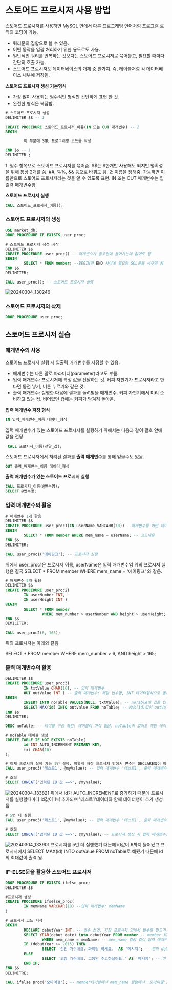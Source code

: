 # 스토어드 프로시저 사용 방법
스토어드 프로시저를 사용하면 MySQL 안에서 다른 프로그래밍 언어처럼 프로그램 로직의 코딩이 가능.
- 쿼리문의 집합으로 볼 수 있음.
- 어떤 동작을 일괄 처리하기 위한 용도로도 사용.
- 일반적인 쿼리를 반복하는 것보다는 스토어드 프로시저로 묶어놓고, 필요할 때마다 간단히 호출 가능.
- 스토어드 프로시저도 데이터베이스의 개체 중 한가지. 즉, 테이블처럼 각 데이터베이스 내부에 저장됨.

**스토어드 프로시저 생성 기본형식**
- 가장 많이 사용되는 필수적인 형식만 간단하게 표현 한 것.
- 완전한 형식은 복잡함.

```sql
# 스토어드 프로시저 생성
DELIMITER $$ -- 1

CREATE PROCEDURE 스토어드_프로시저_이름(IN 또는 OUT 매개변수) -- 2
BEGIN

        이 부분에 SQL 프로그래밍 코드를 작성

END $$ -- 1
DELIMITER ;
```
1: 필수 항목으로 스토어드 프로시저를 묶어줌. $$는 $한개만 사용해도 되지만 명확성을 위해 통상 2개를 씀. ##, %%, && 등으로 바꿔도 됨.
2: 이름을 정해줌. 가능하면 이름만으로 스토어드 프로시저라는 것을 알 수 있도록 표현. IN 또는 OUT 매개변수는 입출력 매개변수임.


**스토어드 프로시저 실행**
```sql
CALL 스토어드_프로시저_이름();
```

### 스토어드 프로시저의 생성

```sql
USE market_db;
DROP PROCEDURE IF EXISTS user_proc;

# 스토어드 프로시저 생성 시작
DELIMITER $$
CREATE PROCEDURE user_proc() -- 매개변수가 괄호안에 들어가는데 없어도 됨
BEGIN
        SELECT * FROM member; --BEGIN과 END 사이에 필요한 SQL문을 써주면 됨
END $$
DELIMITER;

CALL user_proc(); -- 스토어드 프로시저 실행
```

![20240304_130246](https://github.com/junhosong0/MySQL/assets/117610783/61d3fd44-8b1d-43ae-940d-0c6d71126381)


### 스토어드 프로시저의 삭제

```sql
DROP PROCEDURE user_proc;
```


## 스토어드 프로시저 실습

### 매개변수의 사용
스토어드 프로시저 실행 시 입출력 매개변수를 지정할 수 있음. 
- 매개변수는 다른 말로 파라미터(parameter)라고도 부름.
- 입력 매개변수: 프로시저에 특정 값을 전달하는 것. 커피 자판기가 프로시저라고 한다면 동전 넣기, 버튼 누르기와 같은 것.
- 출력 매개변수: 실행한 다음에 결과를 돌려받을 매개변수. 커피 자판기에서 미리 준비하고 있는 컵. 비어있던 컵에는 커피가 담겨져 돌아옴.

**입력 매개변수 저장 형식**
```sql
IN 입력_매개변수_이름 데이터_형식
```

입력 매개변수가 있는 스토어드 프로시저를 실행하기 위해서는 다음과 같이 괄호 안에 값을 전당.
```sql
 CALL 프로시저_이름(전달_값);
```



스토어드 프로시저에서 처리된 결과를 **출력 매개변수**를 통해 얻을수도 있음.
```sql
OUT 출력_매개변수_이름 데이터_형식
```

**출력 매개변수가 있는 스토어드 프로시저 실행**

```sql
CALL 프로시저_이름(@변수명);
SELECT @변수명;
```


### 입력 매개변수의 활용

```sql
# 매개변수 1개 활용
DELIMITER $$
CREATE PROCEDURE user_proc1(IN userName VARCAHR(10)) --매개변수를 어떤 데이터 형식으로 받을지를 매개변수 이름 후에 꼭 지정해줘야 함
BEGIN
        SELECT * FROM member WHERE mem_name = userName; -- 코드내용
END $$
DELIMITER;

CALL user_proc1('에이핑크'); -- 프로시저 실행
```
위에서 user_proc1은 프로시저 이름, userName은 입력 매개변수임
위의 프로시저 실행은 결국 SELECT * FROM member WHERE mem_name = '에이핑크' 와 같음.


```sql
# 매개변수 2개 활용
DELIMITER $$
CREATE PROCEDURE user_proc2(
        IN userNumber INT, 
        IN userHeight INT )
BEGIN
        SELECT * FROM member
                WHERE mem_number > userNumber AND height > userHeight;
END $$
DEMILITER;

CALL user_proc2(6, 165);
```
위의 프로시저는 아래와 같음

SELECT * FROM member WHERE mem_number > 6, AND height > 165;



### 출력 매개변수의 활용

```sql
DELIMITER $$
CREATE PROCEDURE user_proc3(
        IN txtValue CHAR(10), -- 입력 매개변수
        OUT outValue INT ) -- 출력 매개변수: 해당 변수명, INT 데이터형식으로 돌려주게 
BEGIN
        INSERT INTO noTable VALUES(NULL, txtValue); -- noTable에 값을 입력: NULL과 입력 매개변수 
        SELECT MAX(id) INTO outValue FROM noTable; -- MAX(id)값이 outValue안으로 들어감
END $$
DELIMITERl

DESC noTable; -- 테이블 구성 확인: 테이블이 아직 없음. noTable이 없어도 해당 테이블 이름으로 프로시저 생성 자체는 됨. 프로시저 실행할때만 테이블이 생성되어 있으면 무관함.

# noTable 테이블 생성
CREATE TABLE IF NOT EXISTS noTable(
        id INT AUTO_INCREMENT PRIMARY KEY,
        txt CHAR(10)
);

# 이제 프로시저 실행 가능 1번 실행. 이렇게 저장 프로시저 밖에서 변수는 DECLARE없이 아래와 같이 @만 붙여주면 됨.
CALL user_proc3('테스트1', @myValue); -- 입력 매개변수 '테스트1', 출력 매개변수 @myValue

# 조회
SELECT CONCAT('입력된 ID 값 ==>', @myValue);
```
![20240304_133821](https://github.com/junhosong0/MySQL/assets/117610783/a256707e-628b-4fe0-9ab2-5e2dce252e36)
위에서 id가 AUTO_INCREMENT로 증가하기 때문에 프로시저를 실행할때마다 id값이 1씩 추가되며 '테스트1'데이터와 함께 데이터행이 추가 생성됨



```sql
# 5번 더 실행
CALL user_proc3('테스트1', @myValue); -- 입력 매개변수 '테스트1', 출력 매개변수 @myValue

# 조회
SELECT CONCAT('입력된 ID 값 ==>', @myValue); -- 프로시저 생성 시 입력 매개변수를 넣어줬기 때문에 '입력된 ID 값'을 넣어준 것.
```
![20240304_133901](https://github.com/junhosong0/MySQL/assets/117610783/651b38fd-eb23-4162-82b5-c5b6450d2e3c)
프로시저를 5번 더 실행했기 때문에 id값이 6까지 늘어났고 프로시저에서 SELECT MAX(id) INTO outValue FROM noTable로 해줬기 때문에 id의 최대값이 출력 됨.



### IF-ELSE문을 활용한 스토어드 프로시저

```sql
DROP PROCEDURE IF EXISTS ifelse_proc;
DELIMITER $$

#프로시저 생성
CREATE PROCEDURE ifselse_proc(
        IN memName VARCHAR(10) --입력 매개변수: memName
)

# 프로시저 코드 시작
BEGIN
        DECLARE debutYear INT; -- 변수 선언. 저장 프로시저 안에서 변수를 만드려면 DECLARE로 선언해줘야 함.
        SELECT YEAR(debut_date) into debutYear FROM member -- member 테이블에서 debut_date의 년도만 debutYear 변수에 집어넣어줌
                WHERE mem_name = memName; -- mem_name 컬럼 값이 입력 매개변수와 같은 경우로 조건을 둠
        IF (debutYear >= 2015) THEN 
                SELECT '신인 가수네요. 화이팅 하세요.' AS '메시지'; -- 만약 debutYear가 2015보다 늦을 경우 해당 메시지를 출력
        ELSE
                SELECT '고참 가수네요. 그동안 수고하셨어요.' AS '메시지'; -- 아닌 경우 해당 메시지를 출력
        END IF;
END $$
DELIMITRE;

CALL ifelse proc('오마이걸'); -- member테이블에서 mem_name 컬럼에서 '오마이걸'을 찾아 위의 프로시저 코드대로 진행
```





